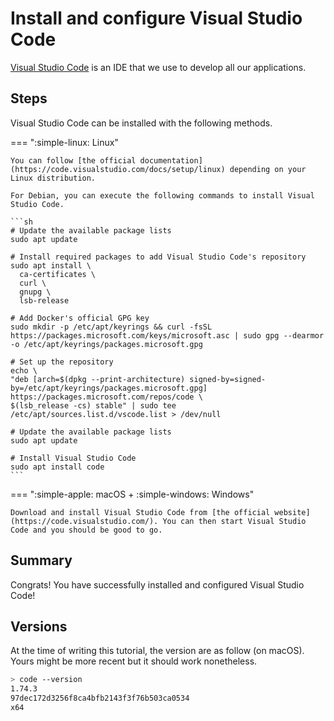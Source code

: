 # Install and configure Visual Studio Code

[Visual Studio Code](../../explanations/about-visual-studio-code/index.md) is an IDE that we use to develop all our applications.

## Steps

Visual Studio Code can be installed with the following methods.

=== ":simple-linux: Linux"

	You can follow [the official documentation](https://code.visualstudio.com/docs/setup/linux) depending on your Linux distribution.

	For Debian, you can execute the following commands to install Visual Studio Code.

	```sh
	# Update the available package lists
	sudo apt update

	# Install required packages to add Visual Studio Code's repository
	sudo apt install \
	  ca-certificates \
	  curl \
	  gnupg \
	  lsb-release

	# Add Docker's official GPG key
	sudo mkdir -p /etc/apt/keyrings && curl -fsSL https://packages.microsoft.com/keys/microsoft.asc | sudo gpg --dearmor -o /etc/apt/keyrings/packages.microsoft.gpg

	# Set up the repository
	echo \
	"deb [arch=$(dpkg --print-architecture) signed-by=signed-by=/etc/apt/keyrings/packages.microsoft.gpg] https://packages.microsoft.com/repos/code \
	$(lsb_release -cs) stable" | sudo tee /etc/apt/sources.list.d/vscode.list > /dev/null

	# Update the available package lists
	sudo apt update

	# Install Visual Studio Code
	sudo apt install code
	```

=== ":simple-apple: macOS + :simple-windows: Windows"

	Download and install Visual Studio Code from [the official website](https://code.visualstudio.com/). You can then start Visual Studio Code and you should be good to go.

## Summary

Congrats! You have successfully installed and configured Visual Studio Code!

## Versions

At the time of writing this tutorial, the version are as follow (on macOS). Yours might be more recent but it should work nonetheless.

```sh
> code --version
1.74.3
97dec172d3256f8ca4bfb2143f3f76b503ca0534
x64
```
